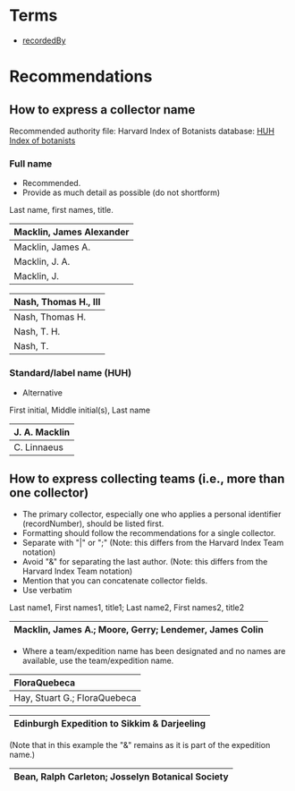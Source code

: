 # Terms #

  * [recordedBy](http://rs.tdwg.org/dwc/terms/recordedBy)

# Recommendations #

## How to express a collector name ##

Recommended authority file: Harvard Index of Botanists database:  [HUH Index of botanists](http://kiki.huh.harvard.edu/databases/botanist_index.html)

### Full name ###

  * Recommended.
  * Provide as much detail as possible (do not shortform)

Last name, first names, title.

| Macklin, James Alexander |
|:-------------------------|
| Macklin, James A. |
| Macklin, J. A. |
| Macklin, J. |

| Nash, Thomas H., III |
|:---------------------|
| Nash, Thomas H. |
| Nash, T. H. |
| Nash, T. |

### Standard/label name (HUH) ###

  * Alternative

First initial, Middle initial(s), Last name

| J. A. Macklin |
|:--------------|
| C. Linnaeus |

## How to express collecting teams (i.e., more than one collector) ##

  * The primary collector, especially one who applies a personal identifier (recordNumber), should be listed first.
  * Formatting should follow the recommendations for a single collector.
  * Separate with "|" or ";" (Note: this differs from the Harvard Index Team notation)
  * Avoid "&" for separating the last author. (Note: this differs from the Harvard Index Team notation)
  * Mention that you can concatenate collector fields.
  * Use verbatim

Last name1, First names1, title1; Last name2, First names2, title2

| Macklin, James A.; Moore, Gerry; Lendemer, James Colin |
|:-------------------------------------------------------|

  * Where a team/expedition name has been designated and no names are available, use the team/expedition name.

| FloraQuebeca |
|:-------------|
| Hay, Stuart G.; FloraQuebeca |

| Edinburgh Expedition to Sikkim & Darjeeling|
|:-------------------------------------------|
(Note that in this example the "&" remains as it is part of the expedition name.)

| Bean, Ralph Carleton; Josselyn Botanical Society |
|:-------------------------------------------------|